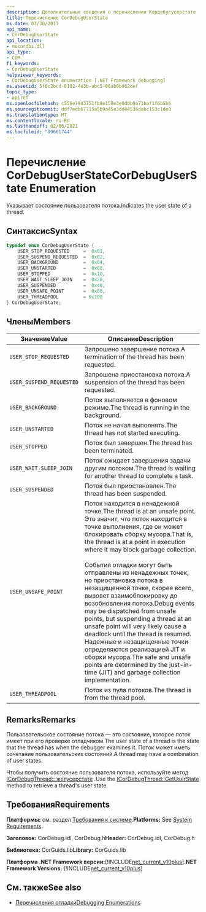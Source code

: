 ```yaml
---
description: Дополнительные сведения о перечислении Кордебугусерстате
title: Перечисление CorDebugUserState
ms.date: 03/30/2017
api_name:
- CorDebugUserState
api_location:
- mscordbi.dll
api_type:
- COM
f1_keywords:
- CorDebugUserState
helpviewer_keywords:
- CorDebugUserState enumeration [.NET Framework debugging]
ms.assetid: 5f6c2bcd-8102-4e3b-abc5-86ab0bd62def
topic_type:
- apiref
ms.openlocfilehash: c556e7943751fb8e159e3e0d0b9a71baf1f6b5b5
ms.sourcegitcommit: ddf7edb67715a5b9a45e3dd44536dabc153c1de0
ms.translationtype: MT
ms.contentlocale: ru-RU
ms.lasthandoff: 02/06/2021
ms.locfileid: "99661744"
---
```

# <a name="cordebuguserstate-enumeration"></a><span data-ttu-id="1372e-103">Перечисление CorDebugUserState</span><span class="sxs-lookup"><span data-stu-id="1372e-103">CorDebugUserState Enumeration</span></span>

<span data-ttu-id="1372e-104">Указывает состояние пользователя потока.</span><span class="sxs-lookup"><span data-stu-id="1372e-104">Indicates the user state of a thread.</span></span>  
  
## <a name="syntax"></a><span data-ttu-id="1372e-105">Синтаксис</span><span class="sxs-lookup"><span data-stu-id="1372e-105">Syntax</span></span>  
  
```cpp  
typedef enum CorDebugUserState {  
    USER_STOP_REQUESTED     =  0x01,  
    USER_SUSPEND_REQUESTED  =  0x02,  
    USER_BACKGROUND         =  0x04,  
    USER_UNSTARTED          =  0x08,  
    USER_STOPPED            =  0x10,  
    USER_WAIT_SLEEP_JOIN    =  0x20,  
    USER_SUSPENDED          =  0x40,  
    USER_UNSAFE_POINT       =  0x80,  
    USER_THREADPOOL         = 0x100  
} CorDebugUserState;  
```  
  
## <a name="members"></a><span data-ttu-id="1372e-106">Члены</span><span class="sxs-lookup"><span data-stu-id="1372e-106">Members</span></span>  
  
|<span data-ttu-id="1372e-107">Значение</span><span class="sxs-lookup"><span data-stu-id="1372e-107">Value</span></span>|<span data-ttu-id="1372e-108">Описание</span><span class="sxs-lookup"><span data-stu-id="1372e-108">Description</span></span>|  
|-----------|-----------------|  
|`USER_STOP_REQUESTED`|<span data-ttu-id="1372e-109">Запрошено завершение потока.</span><span class="sxs-lookup"><span data-stu-id="1372e-109">A termination of the thread has been requested.</span></span>|  
|`USER_SUSPEND_REQUESTED`|<span data-ttu-id="1372e-110">Запрошена приостановка потока.</span><span class="sxs-lookup"><span data-stu-id="1372e-110">A suspension of the thread has been requested.</span></span>|  
|`USER_BACKGROUND`|<span data-ttu-id="1372e-111">Поток выполняется в фоновом режиме.</span><span class="sxs-lookup"><span data-stu-id="1372e-111">The thread is running in the background.</span></span>|  
|`USER_UNSTARTED`|<span data-ttu-id="1372e-112">Поток не начал выполнять.</span><span class="sxs-lookup"><span data-stu-id="1372e-112">The thread has not started executing.</span></span>|  
|`USER_STOPPED`|<span data-ttu-id="1372e-113">Поток был завершен.</span><span class="sxs-lookup"><span data-stu-id="1372e-113">The thread has been terminated.</span></span>|  
|`USER_WAIT_SLEEP_JOIN`|<span data-ttu-id="1372e-114">Поток ожидает завершения задачи другим потоком.</span><span class="sxs-lookup"><span data-stu-id="1372e-114">The thread is waiting for another thread to complete a task.</span></span>|  
|`USER_SUSPENDED`|<span data-ttu-id="1372e-115">Поток был приостановлен.</span><span class="sxs-lookup"><span data-stu-id="1372e-115">The thread has been suspended.</span></span>|  
|`USER_UNSAFE_POINT`|<span data-ttu-id="1372e-116">Поток находится в ненадежной точке.</span><span class="sxs-lookup"><span data-stu-id="1372e-116">The thread is at an unsafe point.</span></span> <span data-ttu-id="1372e-117">Это значит, что поток находится в точке выполнения, где он может блокировать сборку мусора.</span><span class="sxs-lookup"><span data-stu-id="1372e-117">That is, the thread is at a point in execution where it may block garbage collection.</span></span><br /><br /> <span data-ttu-id="1372e-118">События отладки могут быть отправлены из ненадежных точек, но приостановка потока в незащищенной точке, скорее всего, вызовет взаимоблокировку до возобновления потока.</span><span class="sxs-lookup"><span data-stu-id="1372e-118">Debug events may be dispatched from unsafe points, but suspending a thread at an unsafe point  will very likely cause a deadlock until the thread is resumed.</span></span> <span data-ttu-id="1372e-119">Надежные и незащищенные точки определяются реализацией JIT и сборки мусора.</span><span class="sxs-lookup"><span data-stu-id="1372e-119">The safe and unsafe points are determined by the just-in-time (JIT) and garbage collection implementation.</span></span>|  
|`USER_THREADPOOL`|<span data-ttu-id="1372e-120">Поток из пула потоков.</span><span class="sxs-lookup"><span data-stu-id="1372e-120">The thread is from the thread pool.</span></span>|  
  
## <a name="remarks"></a><span data-ttu-id="1372e-121">Remarks</span><span class="sxs-lookup"><span data-stu-id="1372e-121">Remarks</span></span>  

 <span data-ttu-id="1372e-122">Пользовательское состояние потока — это состояние, которое поток имеет при его проверке отладчиком.</span><span class="sxs-lookup"><span data-stu-id="1372e-122">The user state of a thread is the state that the thread has when the debugger examines it.</span></span> <span data-ttu-id="1372e-123">Поток может иметь сочетание пользовательских состояний.</span><span class="sxs-lookup"><span data-stu-id="1372e-123">A thread may have a combination of user states.</span></span>  
  
 <span data-ttu-id="1372e-124">Чтобы получить состояние пользователя потока, используйте метод [ICorDebugThread:: жетусерстате](icordebugthread-getuserstate-method.md) .</span><span class="sxs-lookup"><span data-stu-id="1372e-124">Use the [ICorDebugThread::GetUserState](icordebugthread-getuserstate-method.md) method to retrieve a thread's user state.</span></span>  
  
## <a name="requirements"></a><span data-ttu-id="1372e-125">Требования</span><span class="sxs-lookup"><span data-stu-id="1372e-125">Requirements</span></span>  

 <span data-ttu-id="1372e-126">**Платформы:** см. раздел [Требования к системе](../../get-started/system-requirements.md).</span><span class="sxs-lookup"><span data-stu-id="1372e-126">**Platforms:** See [System Requirements](../../get-started/system-requirements.md).</span></span>  
  
 <span data-ttu-id="1372e-127">**Заголовок:** CorDebug.idl, CorDebug.h</span><span class="sxs-lookup"><span data-stu-id="1372e-127">**Header:** CorDebug.idl, CorDebug.h</span></span>  
  
 <span data-ttu-id="1372e-128">**Библиотека:** CorGuids.lib</span><span class="sxs-lookup"><span data-stu-id="1372e-128">**Library:** CorGuids.lib</span></span>  
  
 <span data-ttu-id="1372e-129">**Платформа .NET Framework версии:**[!INCLUDE[net_current_v10plus](../../../../includes/net-current-v10plus-md.md)]</span><span class="sxs-lookup"><span data-stu-id="1372e-129">**.NET Framework Versions:** [!INCLUDE[net_current_v10plus](../../../../includes/net-current-v10plus-md.md)]</span></span>  
  
## <a name="see-also"></a><span data-ttu-id="1372e-130">См. также</span><span class="sxs-lookup"><span data-stu-id="1372e-130">See also</span></span>

- [<span data-ttu-id="1372e-131">Перечисления отладки</span><span class="sxs-lookup"><span data-stu-id="1372e-131">Debugging Enumerations</span></span>](debugging-enumerations.md)
